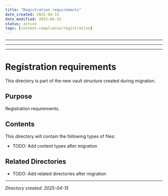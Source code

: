 ```yaml
---
title: "Registration requirements"
date_created: 2025-04-15
date_modified: 2025-04-15
status: active
tags: [content-compliance/registration]
---
```


---

---

---

# Registration requirements

This directory is part of the new vault structure created during migration.

## Purpose

Registration requirements.

## Contents

This directory will contain the following types of files:

- TODO: Add content types after migration

## Related Directories

- TODO: Add related directories after migration

---

*Directory created: 2025-04-15*
